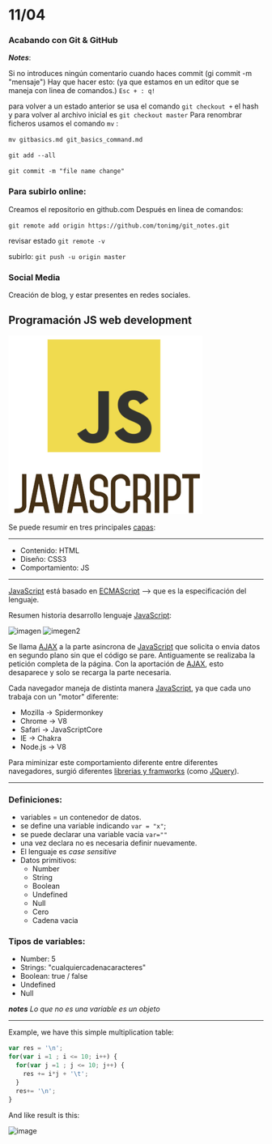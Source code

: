 
# 11/04

### Acabando con Git & GitHub


***Notes***:

Si no introduces ningún comentario cuando haces commit (gi commit -m "mensaje")
Hay que hacer esto: (ya que estamos en un editor que se maneja con linea de comandos.)
`Esc + :
q!`

para volver a un estado anterior se usa el comando `git checkout +` el hash
y para volver al archivo inicial es `git checkout master`
Para renombrar ficheros usamos el comando `mv` :

`mv gitbasics.md git_basics_command.md`

`git add --all`

`git commit -m "file name change"`

### Para subirlo online:

Creamos el repositorio en github.com
Después en linea de comandos:

`git remote add origin https://github.com/tonimg/git_notes.git`

revisar estado
`git remote -v`

subirlo:
`git push -u origin master`


### Social Media

Creación de blog, y estar presentes en redes sociales.

## Programación JS web development

[![javascriptjs.png](img/javascriptjs.png)](https://skylabcoders.github.io/bootcamp-abril2017/?full#javascript)

Se puede resumir en tres principales [capas](http://jeffcroft.com/blog/2007/sep/26/new-layers-web-development/):

-----------------
* Contenido: HTML
* Diseño: CSS3
* Comportamiento: JS
-----------------
[JavaScript](https://developer.mozilla.org/en/JavaScript_Language_Resources) está basado en [ECMAScript](http://es.wikipedia.org/wiki/ECMAScript) --> que es la especificación del lenguaje.

Resumen historia desarrollo lenguaje [JavaScript](https://developer.mozilla.org/en/JavaScript_Language_Resources):  

![imagen](https://github.com/juanmaguitar/javascript-notes/raw/master/markdown-en/01-clear-ideas/img/js-history-1.png)
![imegen2](https://github.com/juanmaguitar/javascript-notes/raw/master/markdown-en/01-clear-ideas/img/js-history-2.png)

Se llama [AJAX](http://www.uberbin.net/archivos/internet/ajax-un-nuevo-acercamiento-a-aplicaciones-web.php) a la parte asincrona de [JavaScript](https://developer.mozilla.org/en/JavaScript_Language_Resources) que solicita o envia datos en segundo plano sin que el código se pare. Antiguamente se realizaba la petición completa de la página. Con la aportación de [AJAX](http://www.uberbin.net/archivos/internet/ajax-un-nuevo-acercamiento-a-aplicaciones-web.php), esto desaparece y solo se recarga la parte necesaria.

Cada navegador maneja de distinta manera [JavaScript](https://developer.mozilla.org/en/JavaScript_Language_Resources), ya que cada uno trabaja con un "motor" diferente:

* Mozilla → Spidermonkey
* Chrome → V8
* Safari → JavaScriptCore
* IE → Chakra
* Node.js → V8

Para miminizar este comportamiento diferente entre diferentes navegadores, surgió diferentes [librerias y framworks](https://en.wikipedia.org/wiki/Comparison_of_JavaScript_frameworks) (como [JQuery](https://es.wikipedia.org/wiki/JQuery)).

---

### Definiciones:

- variables = un contenedor de datos.
- se define una variable indicando ``var = "x"``;
- se puede declarar una variable vacia `var=""`
- una vez declara no es necesaria definir nuevamente.
- El lenguaje es *case sensitive*
- Datos primitivos:
    * Number
    * String
    * Boolean
    * Undefined
    * Null
    * Cero
    * Cadena vacia

### Tipos de variables:

*   Number: 5
*   Strings: "cualquiercadenacaracteres"
*   Boolean: true / false
*   Undefined
*   Null

***notes***
*Lo que no es una variable es un objeto*

---

Example, we have this simple multiplication table:

```javascript
var res = '\n'; 
for(var i =1 ; i <= 10; i++) { 
  for(var j =1 ; j <= 10; j++) { 
    res += i*j + '\t'; 
  } 
  res+= '\n';
}
```

And like result is this:

![image](https://cl.ly/2v3j3H1h0p13/Image%202017-04-11%20at%202.39.15%20PM.png)

